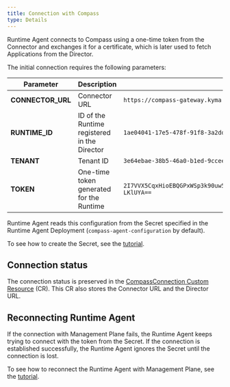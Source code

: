 ```yaml
---
title: Connection with Compass
type: Details
---
```


Runtime Agent connects to Compass using a one-time token from the Connector and exchanges it for a certificate, which is later used to fetch Applications from the Director.

The initial connection requires the following parameters:

| **Parameter** | **Description** | **Example value** |
|---------------|-----------------|-------------------|
| **CONNECTOR_URL** | Connector URL | `https://compass-gateway.kyma.local/connector/graphql` |
| **RUNTIME_ID** | ID of the Runtime registered in the Director | `1ae04041-17e5-478f-91f8-3a2ddc7700de` |
| **TENANT** | Tenant ID  | `3e64ebae-38b5-46a0-b1ed-9ccee153a0ae` |
| **TOKEN** | One-time token generated for the Runtime | `2I7VVX5CqxHioEBQGPxWSp3k90uw51tmx5dbo0IZd5VNFzGoPfppYrMIuoCNwFOKp05wsioJNLJYxdI-LKlUYA==` |

Runtime Agent reads this configuration from the Secret specified in the Runtime Agent Deployment (`compass-agent-configuration` by default).

To see how to create the Secret, see the [tutorial](#tutorials-configure-runtime-agent-with-compass).

## Connection status

The connection status is preserved in the [CompassConnection Custom Resource](#custom-resource-compass-connection) (CR). This CR also stores the Connector URL and the Director URL.

## Reconnecting Runtime Agent

If the connection with Management Plane fails, the Runtime Agent keeps trying to connect with the token from the Secret. If the connection is established successfully, the Runtime Agent ignores the Secret until the connection is lost.

To see how to reconnect the Runtime Agent with Management Plane, see the [tutorial](#tutorials-reconnect-runtime-agent-with-compass).
